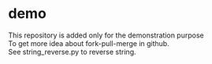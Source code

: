 # demo
This repository is added only for the demonstration purpose
<br>To get more idea about fork-pull-merge in github.
<br>See string_reverse.py to reverse string.
